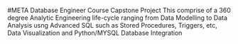 #META Database Engineer Course Capstone Project
This comprise of a 360 degree Analytic Engineering life-cycle ranging from Data Modelling to Data Analysis usng Advanced SQL such as Stored Procedures, Triggers, etc, Data Visualization and Python/MYSQL Database Integration
